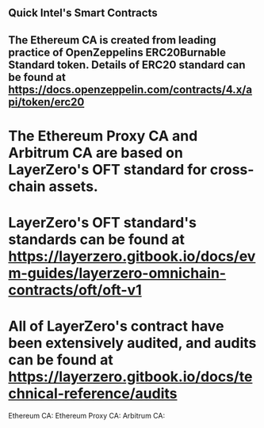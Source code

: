 ## Quick Intel's Smart Contracts ##

## The Ethereum CA is created from leading practice of OpenZeppelins ERC20Burnable Standard token. Details of ERC20 standard can be found at https://docs.openzeppelin.com/contracts/4.x/api/token/erc20

# The Ethereum Proxy CA and Arbitrum CA are based on LayerZero's OFT standard for cross-chain assets.
# LayerZero's OFT standard's standards can be found at https://layerzero.gitbook.io/docs/evm-guides/layerzero-omnichain-contracts/oft/oft-v1
# All of LayerZero's contract have been extensively audited, and audits can be found at https://layerzero.gitbook.io/docs/technical-reference/audits

Ethereum CA:
Ethereum Proxy CA:
Arbitrum CA:
